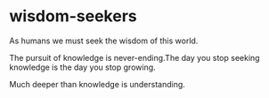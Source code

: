 # wisdom-seekers
As humans we must seek the wisdom of this world.

The pursuit of knowledge is never-ending.The day you stop seeking knowledge is the day you stop growing.

Much deeper than knowledge is understanding.
